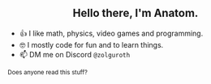 <div align="center">
  <h2>Hello there, I'm Anatom.</h2>
</div>

- 👍 I like math, physics, video games and programming.
- 🤓 I mostly code for fun and to learn things.
- 📫 DM me on Discord `@zolguroth`

<sub>Does anyone read this stuff?</sub>
